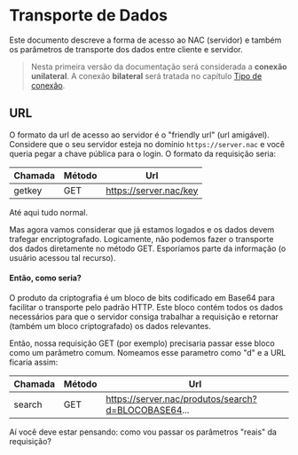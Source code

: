 # Transporte de Dados

Este documento descreve a forma de acesso ao NAC (servidor) e também os parâmetros de transporte dos dados entre cliente e servidor.

>Nesta primeira versão da documentação será considerada a **conexão unilateral**. A conexão **bilateral** será tratada no capítulo [Tipo de conexão](https://github.com/w5team/NAC/blob/master/doc/tipoconexao.md).

## URL
O formato da url de acesso ao servidor é o "friendly url" (url amigável). Considere que o seu servidor esteja no domínio ```https://server.nac``` e você queria pegar a chave pública para o login. O formato da requisição seria:

Chamada|Método|Url
---|---|---
getkey|GET|https://server.nac/key

Até aqui tudo normal. 

Mas agora vamos considerar que já estamos logados e os dados devem trafegar encriptografado. Logicamente, não podemos fazer o transporte dos dados diretamente no método GET. Esporíamos parte da informação (o usuário acessou tal recurso).

#### Então, como seria?

O produto da criptografia é um bloco de bits codificado em Base64 para facilitar o transporte pelo padrão HTTP. Este bloco contém todos os dados necessários para que o servidor consiga trabalhar a requisição e retornar (também um bloco criptografado) os dados relevantes.

Então, nossa requisição GET (por exemplo) precisaria passar esse bloco como um parâmetro comum. Nomeamos esse parametro como "d" e a URL ficaria assim:

Chamada|Método|Url
-|-|-
search|GET|https://server.nac/produtos/search?d=BLOCOBASE64...

Aí você deve estar pensando: como vou passar os parâmetros "reais" da requisição?
